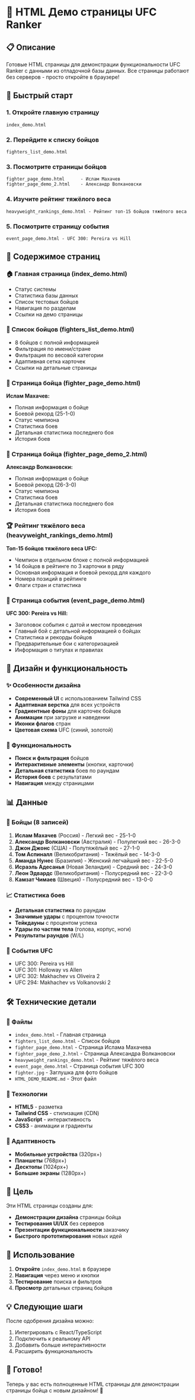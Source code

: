 # 🥊 HTML Демо страницы UFC Ranker

## 📋 Описание

Готовые HTML страницы для демонстрации функциональности UFC Ranker с данными из отладочной базы данных. Все страницы работают без серверов - просто откройте в браузере!

## 🚀 Быстрый старт

### 1. Откройте главную страницу
```
index_demo.html
```

### 2. Перейдите к списку бойцов
```
fighters_list_demo.html
```

### 3. Посмотрите страницы бойцов
```
fighter_page_demo.html      - Ислам Махачев
fighter_page_demo_2.html    - Александр Волкановски
```

### 4. Изучите рейтинг тяжёлого веса
```
heavyweight_rankings_demo.html - Рейтинг топ-15 бойцов тяжёлого веса
```

### 5. Посмотрите страницу события
```
event_page_demo.html - UFC 300: Pereira vs Hill
```

## 📄 Содержимое страниц

### 🏠 Главная страница (index_demo.html)
- Статус системы
- Статистика базы данных
- Список тестовых бойцов
- Навигация по разделам
- Ссылки на демо страницы

### 👊 Список бойцов (fighters_list_demo.html)
- 8 бойцов с полной информацией
- Фильтрация по имени/стране
- Фильтрация по весовой категории
- Адаптивная сетка карточек
- Ссылки на детальные страницы

### 🥊 Страница бойца (fighter_page_demo.html)
**Ислам Махачев:**
- Полная информация о бойце
- Боевой рекорд (25-1-0)
- Статус чемпиона
- Статистика боев
- Детальная статистика последнего боя
- История боев

### 🥊 Страница бойца (fighter_page_demo_2.html)
**Александр Волкановски:**
- Полная информация о бойце
- Боевой рекорд (26-3-0)
- Статус чемпиона
- Статистика боев
- Детальная статистика последнего боя
- История боев

### 🏆 Рейтинг тяжёлого веса (heavyweight_rankings_demo.html)
**Топ-15 бойцов тяжёлого веса UFC:**
- Чемпион в отдельном блоке с полной информацией
- 14 бойцов в рейтинге по 3 карточки в ряду
- Основная информация и боевой рекорд для каждого
- Номера позиций в рейтинге
- Флаги стран и статистика

### 📅 Страница события (event_page_demo.html)
**UFC 300: Pereira vs Hill:**
- Заголовок события с датой и местом проведения
- Главный бой с детальной информацией о бойцах
- Статистика и рекорды бойцов
- Предварительные бои с категоризацией
- Информация о титулах и правилах

## 🎨 Дизайн и функциональность

### ✨ Особенности дизайна
- **Современный UI** с использованием Tailwind CSS
- **Адаптивная верстка** для всех устройств
- **Градиентные фоны** для карточек бойцов
- **Анимации** при загрузке и наведении
- **Иконки флагов** стран
- **Цветовая схема** UFC (синий, золотой)

### 🔧 Функциональность
- **Поиск и фильтрация** бойцов
- **Интерактивные элементы** (кнопки, карточки)
- **Детальная статистика** боев по раундам
- **История боев** с результатами
- **Навигация** между страницами

## 📊 Данные

### 🥊 Бойцы (8 записей)
1. **Ислам Махачев** (Россия) - Легкий вес - 25-1-0
2. **Александр Волкановски** (Австралия) - Полулегкий вес - 26-3-0
3. **Джон Джонс** (США) - Полутяжёлый вес - 27-1-0
4. **Том Аспиналл** (Великобритания) - Тяжёлый вес - 14-3-0
5. **Аманда Нунес** (Бразилия) - Женский легчайший вес - 22-5-0
6. **Исраэль Адесанья** (Новая Зеландия) - Средний вес - 24-3-0
7. **Леон Эдвардс** (Великобритания) - Полусредний вес - 22-3-0
8. **Камзат Чимаев** (Швеция) - Полусредний вес - 13-0-0

### 📈 Статистика боев
- **Детальная статистика** по раундам
- **Значимые удары** с процентом точности
- **Тейкдауны** с процентом успеха
- **Удары по частям тела** (голова, корпус, ноги)
- **Результаты раундов** (W/L)

### 🎪 События UFC
- UFC 300: Pereira vs Hill
- UFC 301: Holloway vs Allen
- UFC 302: Makhachev vs Oliveira 2
- UFC 294: Makhachev vs Volkanovski 2

## 🛠️ Технические детали

### 📁 Файлы
- `index_demo.html` - Главная страница
- `fighters_list_demo.html` - Список бойцов
- `fighter_page_demo.html` - Страница Ислама Махачева
- `fighter_page_demo_2.html` - Страница Александра Волкановски
- `heavyweight_rankings_demo.html` - Рейтинг тяжёлого веса
- `event_page_demo.html` - Страница события UFC 300
- `fighter.jpg` - Заглушка для фото бойцов
- `HTML_DEMO_README.md` - Этот файл

### 🎨 Технологии
- **HTML5** - разметка
- **Tailwind CSS** - стилизация (CDN)
- **JavaScript** - интерактивность
- **CSS3** - анимации и градиенты

### 📱 Адаптивность
- **Мобильные устройства** (320px+)
- **Планшеты** (768px+)
- **Десктопы** (1024px+)
- **Большие экраны** (1280px+)

## 🎯 Цель

Эти HTML страницы созданы для:
- **Демонстрации дизайна** страницы бойца
- **Тестирования UI/UX** без серверов
- **Презентации функциональности** заказчику
- **Быстрого прототипирования** новых идей

## 🚀 Использование

1. **Откройте** `index_demo.html` в браузере
2. **Навигация** через меню и кнопки
3. **Тестирование** поиска и фильтров
4. **Просмотр** детальных страниц бойцов

## 💡 Следующие шаги

После одобрения дизайна можно:
1. Интегрировать с React/TypeScript
2. Подключить к реальному API
3. Добавить больше интерактивности
4. Расширить функциональность

## 🎉 Готово!

Теперь у вас есть полноценные HTML страницы для демонстрации страницы бойца с новым дизайном! 🥊


